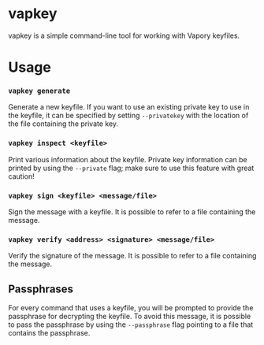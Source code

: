 vapkey
======

vapkey is a simple command-line tool for working with Vapory keyfiles.


# Usage

### `vapkey generate`

Generate a new keyfile.
If you want to use an existing private key to use in the keyfile, it can be 
specified by setting `--privatekey` with the location of the file containing the 
private key.


### `vapkey inspect <keyfile>`

Print various information about the keyfile.
Private key information can be printed by using the `--private` flag;
make sure to use this feature with great caution!


### `vapkey sign <keyfile> <message/file>`

Sign the message with a keyfile.
It is possible to refer to a file containing the message.


### `vapkey verify <address> <signature> <message/file>`

Verify the signature of the message.
It is possible to refer to a file containing the message.


## Passphrases

For every command that uses a keyfile, you will be prompted to provide the 
passphrase for decrypting the keyfile.  To avoid this message, it is possible
to pass the passphrase by using the `--passphrase` flag pointing to a file that
contains the passphrase.
